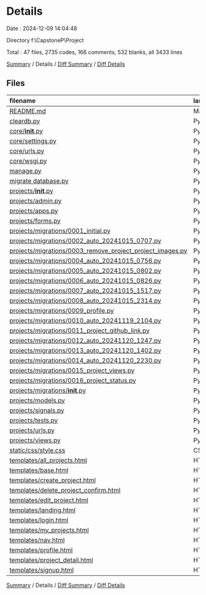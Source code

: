 # Details

Date : 2024-12-09 14:04:48

Directory f:\\CapstoneP\\Project

Total : 47 files,  2735 codes, 166 comments, 532 blanks, all 3433 lines

[Summary](results.md) / Details / [Diff Summary](diff.md) / [Diff Details](diff-details.md)

## Files
| filename | language | code | comment | blank | total |
| :--- | :--- | ---: | ---: | ---: | ---: |
| [README.md](/README.md) | Markdown | 2 | 0 | 1 | 3 |
| [cleardb.py](/cleardb.py) | Python | 29 | 5 | 8 | 42 |
| [core/__init__.py](/core/__init__.py) | Python | 0 | 0 | 1 | 1 |
| [core/settings.py](/core/settings.py) | Python | 77 | 19 | 45 | 141 |
| [core/urls.py](/core/urls.py) | Python | 24 | 1 | 4 | 29 |
| [core/wsgi.py](/core/wsgi.py) | Python | 10 | 0 | 7 | 17 |
| [manage.py](/manage.py) | Python | 13 | 1 | 2 | 16 |
| [migrate database.py](/migrate%20database.py) | Python | 52 | 11 | 14 | 77 |
| [projects/__init__.py](/projects/__init__.py) | Python | 0 | 0 | 1 | 1 |
| [projects/admin.py](/projects/admin.py) | Python | 42 | 10 | 9 | 61 |
| [projects/apps.py](/projects/apps.py) | Python | 3 | 0 | 3 | 6 |
| [projects/forms.py](/projects/forms.py) | Python | 40 | 0 | 10 | 50 |
| [projects/migrations/0001_initial.py](/projects/migrations/0001_initial.py) | Python | 27 | 1 | 7 | 35 |
| [projects/migrations/0002_auto_20241015_0707.py](/projects/migrations/0002_auto_20241015_0707.py) | Python | 34 | 1 | 6 | 41 |
| [projects/migrations/0003_remove_project_project_images.py](/projects/migrations/0003_remove_project_project_images.py) | Python | 11 | 1 | 6 | 18 |
| [projects/migrations/0004_auto_20241015_0756.py](/projects/migrations/0004_auto_20241015_0756.py) | Python | 34 | 1 | 6 | 41 |
| [projects/migrations/0005_auto_20241015_0802.py](/projects/migrations/0005_auto_20241015_0802.py) | Python | 24 | 1 | 6 | 31 |
| [projects/migrations/0006_auto_20241015_0826.py](/projects/migrations/0006_auto_20241015_0826.py) | Python | 12 | 1 | 6 | 19 |
| [projects/migrations/0007_auto_20241015_1517.py](/projects/migrations/0007_auto_20241015_1517.py) | Python | 19 | 1 | 6 | 26 |
| [projects/migrations/0008_auto_20241015_2314.py](/projects/migrations/0008_auto_20241015_2314.py) | Python | 26 | 1 | 6 | 33 |
| [projects/migrations/0009_profile.py](/projects/migrations/0009_profile.py) | Python | 18 | 1 | 6 | 25 |
| [projects/migrations/0010_auto_20241119_2104.py](/projects/migrations/0010_auto_20241119_2104.py) | Python | 18 | 1 | 6 | 25 |
| [projects/migrations/0011_project_github_link.py](/projects/migrations/0011_project_github_link.py) | Python | 12 | 1 | 6 | 19 |
| [projects/migrations/0012_auto_20241120_1247.py](/projects/migrations/0012_auto_20241120_1247.py) | Python | 18 | 1 | 6 | 25 |
| [projects/migrations/0013_auto_20241120_1402.py](/projects/migrations/0013_auto_20241120_1402.py) | Python | 22 | 1 | 6 | 29 |
| [projects/migrations/0014_auto_20241120_2230.py](/projects/migrations/0014_auto_20241120_2230.py) | Python | 18 | 1 | 6 | 25 |
| [projects/migrations/0015_project_views.py](/projects/migrations/0015_project_views.py) | Python | 12 | 1 | 6 | 19 |
| [projects/migrations/0016_project_status.py](/projects/migrations/0016_project_status.py) | Python | 12 | 1 | 6 | 19 |
| [projects/migrations/__init__.py](/projects/migrations/__init__.py) | Python | 0 | 0 | 1 | 1 |
| [projects/models.py](/projects/models.py) | Python | 54 | 1 | 13 | 68 |
| [projects/signals.py](/projects/signals.py) | Python | 0 | 0 | 1 | 1 |
| [projects/tests.py](/projects/tests.py) | Python | 1 | 1 | 2 | 4 |
| [projects/urls.py](/projects/urls.py) | Python | 19 | 0 | 2 | 21 |
| [projects/views.py](/projects/views.py) | Python | 228 | 27 | 46 | 301 |
| [static/css/style.css](/static/css/style.css) | CSS | 765 | 16 | 149 | 930 |
| [templates/all_projects.html](/templates/all_projects.html) | HTML | 97 | 6 | 7 | 110 |
| [templates/base.html](/templates/base.html) | HTML | 25 | 2 | 5 | 32 |
| [templates/create_project.html](/templates/create_project.html) | HTML | 199 | 9 | 33 | 241 |
| [templates/delete_project_confirm.html](/templates/delete_project_confirm.html) | HTML | 10 | 1 | 3 | 14 |
| [templates/edit_project.html](/templates/edit_project.html) | HTML | 52 | 4 | 6 | 62 |
| [templates/landing.html](/templates/landing.html) | HTML | 301 | 19 | 28 | 348 |
| [templates/login.html](/templates/login.html) | HTML | 38 | 3 | 3 | 44 |
| [templates/my_projects.html](/templates/my_projects.html) | HTML | 104 | 2 | 8 | 114 |
| [templates/nav.html](/templates/nav.html) | HTML | 21 | 1 | 2 | 24 |
| [templates/profile.html](/templates/profile.html) | HTML | 41 | 0 | 3 | 44 |
| [templates/project_detail.html](/templates/project_detail.html) | HTML | 101 | 11 | 9 | 121 |
| [templates/signup.html](/templates/signup.html) | HTML | 70 | 0 | 9 | 79 |

[Summary](results.md) / Details / [Diff Summary](diff.md) / [Diff Details](diff-details.md)